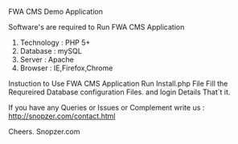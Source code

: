 FWA CMS Demo Application

Software's are required to Run FWA CMS Application 

1. Technology : PHP 5+ 
2. Database : mySQL 
3. Server : Apache 
4. Browser : IE,Firefox,Chrome

Instuction to Use FWA CMS Application
Run Install.php File 
Fill the Requreired Database configuration Files. and login Details
That`t it.

If you have any Queries or Issues or Complement write us : http://snopzer.com/contact.html

Cheers. 
Snopzer.com
